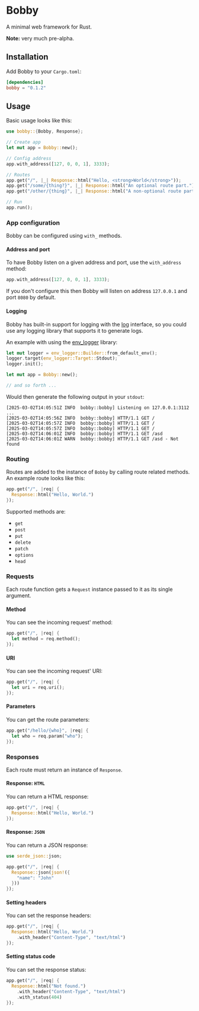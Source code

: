 # Bobby

A minimal web framework for Rust.

**Note:** very much pre-alpha.

## Installation

Add Bobby to your `Cargo.toml`:

```toml
[dependencies]
bobby = "0.1.2"
```

## Usage

Basic usage looks like this:

```rust
use bobby::{Bobby, Response};

// Create app
let mut app = Bobby::new();

// Config address
app.with_address([127, 0, 0, 1], 3333);

// Routes
app.get("/", |_| Response::html("Hello, <strong>World</strong>"));
app.get("/some/{thing?}", |_| Response::html("An optional route part."));
app.get("/other/{thing}", |_| Response::html("A non-optional route part."));

// Run
app.run();
```

### App configuration

Bobby can be configured using `with_` methods.

#### Address and port

To have Bobby listen on a given address and port, use the `with_address` method:

```rust
app.with_address([127, 0, 0, 1], 3333);
```

If you don't configure this then Bobby will listen on address `127.0.0.1` and port `8080` by default.

#### Logging

Bobby has built-in support for logging with the [log](https://crates.io/crates/log) interface, so you could use any logging library that supports it to generate logs.

An example with using the [env_logger](https://crates.io/crates/env_logger) library:

```rust
let mut logger = env_logger::Builder::from_default_env();
logger.target(env_logger::Target::Stdout);
logger.init();

let mut app = Bobby::new();

// and so forth ...
```

Would then generate the following output in your `stdout`:

```stdout
[2025-03-02T14:05:51Z INFO  bobby::bobby] Listening on 127.0.0.1:3112 ...
[2025-03-02T14:05:56Z INFO  bobby::bobby] HTTP/1.1 GET /
[2025-03-02T14:05:57Z INFO  bobby::bobby] HTTP/1.1 GET /
[2025-03-02T14:05:57Z INFO  bobby::bobby] HTTP/1.1 GET /
[2025-03-02T14:06:01Z INFO  bobby::bobby] HTTP/1.1 GET /asd
[2025-03-02T14:06:01Z WARN  bobby::bobby] HTTP/1.1 GET /asd - Not found
```

### Routing

Routes are added to the instance of `Bobby` by calling route related methods. An example route looks like this:

```rust
app.get("/", |req| {
  Response::html("Hello, World.")
});
```

Supported methods are:

- `get`
- `post`
- `put`
- `delete`
- `patch`
- `options`
- `head`

### Requests

Each route function gets a `Request` instance passed to it as its single argument. 

#### Method

You can see the incoming request' method:

```rust
app.get("/", |req| {
  let method = req.method();
});
```

#### URI

You can see the incoming request' URI:

```rust
app.get("/", |req| {
  let uri = req.uri();
});
```

#### Parameters

You can get the route parameters:

```rust
app.get("/hello/{who}", |req| {
  let who = req.param("who");
});
```

### Responses

Each route must return an instance of `Response`.

#### Response: `HTML`

You can return a HTML response:

```rust
app.get("/", |req| {
  Response::html("Hello, World.")
});
```

#### Response: `JSON`

You can return a JSON response:

```rust
use serde_json::json;

app.get("/", |req| {
  Response::json(json!({
    "name": "John"
  }))
});
```

#### Setting headers

You can set the response headers:

```rust
app.get("/", |req| {
  Response::html("Hello, World.")
    .with_header("Content-Type", "text/html")
});
```

#### Setting status code

You can set the response status:

```rust
app.get("/", |req| {
  Response::html("Not found.")
    .with_header("Content-Type", "text/html")
    .with_status(404)
});
```
